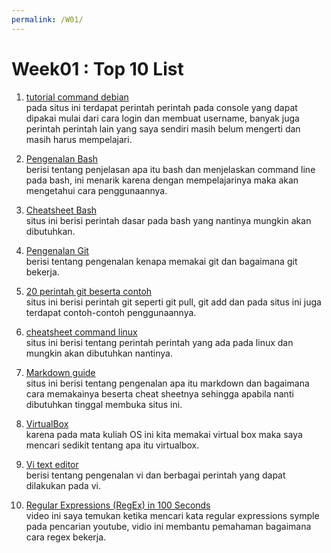 ```yaml
---
permalink: /W01/
---
```


# Week01 : Top 10 List 

1. [tutorial command debian](https://www.debian.org/doc/manuals/debian-reference/ch01.en.html)\
pada situs ini terdapat perintah perintah pada console yang dapat dipakai mulai dari cara login dan membuat username, banyak juga perintah perintah lain yang saya sendiri    masih belum mengerti dan masih harus mempelajari.

2. [Pengenalan Bash](https://programminghistorian.org/en/lessons/intro-to-bash)\
berisi tentang penjelasan apa itu bash dan menjelaskan command line pada bash, ini menarik karena dengan mempelajarinya maka akan mengetahui cara penggunaannya.

3. [Cheatsheet Bash](https://devhints.io/bash)\
situs ini berisi perintah dasar pada bash yang nantinya mungkin akan dibutuhkan.

4. [Pengenalan Git](https://guides.github.com/introduction/git-handbook/)\
berisi tentang pengenalan kenapa memakai git dan bagaimana git bekerja.

5. [20 perintah git beserta contoh](https://dzone.com/articles/top-20-git-commands-with-examples)\
situs ini berisi perintah git seperti git pull, git add dan pada situs ini juga terdapat contoh-contoh penggunaannya.

6. [cheatsheet command linux](https://www.linuxtrainingacademy.com/linux-commands-cheat-sheet/)\
situs ini berisi tentang perintah perintah yang ada pada linux dan mungkin akan dibutuhkan nantinya.

7. [Markdown guide](https://www.markdownguide.org)\
situs ini berisi tentang pengenalan apa itu markdown dan bagaimana cara memakainya beserta cheat sheetnya sehingga apabila nanti dibutuhkan tinggal membuka situs ini.

8. [VirtualBox](https://www.techrepublic.com/article/virtualbox-everything-the-pros-need-to-know/)\
karena pada mata kuliah OS ini kita memakai virtual box maka saya mencari sedikit tentang apa itu virtualbox.

9. [Vi text editor](http://heather.cs.ucdavis.edu/~matloff/UnixAndC/Editors/ViIntro.html)\
berisi tentang pengenalan vi dan berbagai perintah yang dapat dilakukan pada vi.

10. [Regular Expressions (RegEx) in 100 Seconds](https://www.youtube.com/watch?v=sXQxhojSdZM)\
video ini saya temukan ketika mencari kata regular expressions symple pada pencarian youtube, vidio ini membantu pemahaman bagaimana cara regex bekerja.
